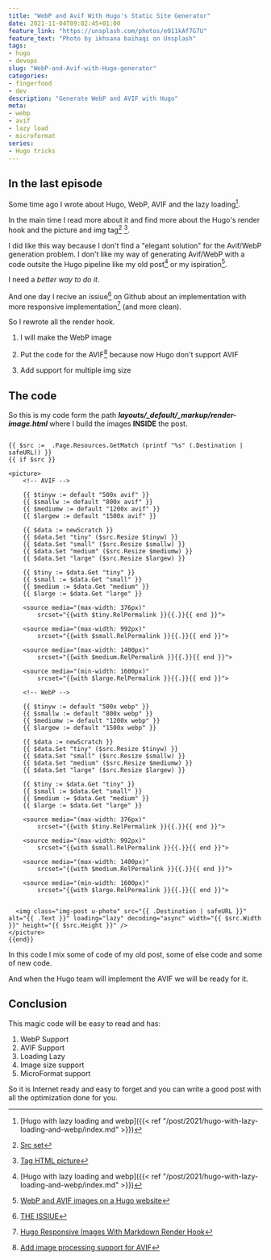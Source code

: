 ```yaml
---
title: "WebP and Avif With Hugo's Static Site Generator"
date: 2021-11-04T09:02:45+01:00
feature_link: "https://unsplash.com/photos/eO11kAf7G7U"
feature_text: "Photo by ikhsana baihaqi on Unsplash"
tags:
- hugo
- devops
slug: "WebP-and-Avif-with-Hugo-generator"
categories:
- fingerfood
- dev
description: "Generate WebP and AVIF with Hugo"
meta:
- webp
- avif
- lazy load
- microformat
series:
- Hugo tricks
---
```


## In the last episode

Some time ago I wrote about Hugo, WebP, AVIF and the lazy loading[^1].
[^1]: [Hugo with lazy loading and webp]({{< ref "/post/2021/hugo-with-lazy-loading-and-webp/index.md" >}})

In the main time I read more about it and find more about the Hugo's render hook and the picture and img tag[^2] [^3].

[^2]: [Src set](https://developer.mozilla.org/en-US/docs/Web/API/HTMLImageElement/srcset)
[^3]: [Tag HTML picture](https://developer.mozilla.org/en-US/docs/Web/HTML/Element/picture)

I did like this way because I don't find a "elegant solution" for the Avif/WebP generation problem.
I don't like my way of generating Avif/WebP with a code outsite the Hugo pipeline like my old post[^1] or my ispiration[^p].
[^p]: [WebP and AVIF images on a Hugo website](https://pawelgrzybek.com/webp-and-avif-images-on-a-hugo-website/)

I need a *better way to do it*.

And one day I recive an issiue[^4] on Github about an implementation with more responsive implementation[^5] (and more clean).
[^4]: [THE ISSIUE](https://github.com/fundor333/fundor333-source/issues/116)
[^5]: [Hugo Responsive Images With Markdown Render Hook](https://www.bennettnotes.com/notes/hugo-responsive-images-with-markdown-render-hook/)

So I rewrote all the render hook.

1. I will make the WebP image

2. Put the code for the AVIF[^pp] because now Hugo don't support AVIF

[^pp]: [Add image processing support for AVIF](https://github.com/gohugoio/hugo/issues/7837)

3. Add support for multiple img size

## The code

So this is my code form the path _**layouts/_default/_markup/render-image.html**_ where I build the images **INSIDE** the post.

```     go-html-template

{{ $src :=  .Page.Resources.GetMatch (printf "%s" (.Destination | safeURL)) }}
{{ if $src }}

<picture>
    <!-- AVIF -->

    {{ $tinyw := default "500x avif" }}
    {{ $smallw := default "800x avif" }}
    {{ $mediumw := default "1200x avif" }}
    {{ $largew := default "1500x avif" }}

    {{ $data := newScratch }}
    {{ $data.Set "tiny" ($src.Resize $tinyw) }}
    {{ $data.Set "small" ($src.Resize $smallw) }}
    {{ $data.Set "medium" ($src.Resize $mediumw) }}
    {{ $data.Set "large" ($src.Resize $largew) }}

    {{ $tiny := $data.Get "tiny" }}
    {{ $small := $data.Get "small" }}
    {{ $medium := $data.Get "medium" }}
    {{ $large := $data.Get "large" }}

    <source media="(max-width: 376px)"
        srcset="{{with $tiny.RelPermalink }}{{.}}{{ end }}">

    <source media="(max-width: 992px)"
        srcset="{{with $small.RelPermalink }}{{.}}{{ end }}">

    <source media="(max-width: 1400px)"
        srcset="{{with $medium.RelPermalink }}{{.}}{{ end }}">

    <source media="(min-width: 1600px)"
        srcset="{{with $large.RelPermalink }}{{.}}{{ end }}">

    <!-- WebP -->

    {{ $tinyw := default "500x webp" }}
    {{ $smallw := default "800x webp" }}
    {{ $mediumw := default "1200x webp" }}
    {{ $largew := default "1500x webp" }}

    {{ $data := newScratch }}
    {{ $data.Set "tiny" ($src.Resize $tinyw) }}
    {{ $data.Set "small" ($src.Resize $smallw) }}
    {{ $data.Set "medium" ($src.Resize $mediumw) }}
    {{ $data.Set "large" ($src.Resize $largew) }}

    {{ $tiny := $data.Get "tiny" }}
    {{ $small := $data.Get "small" }}
    {{ $medium := $data.Get "medium" }}
    {{ $large := $data.Get "large" }}

    <source media="(max-width: 376px)"
        srcset="{{with $tiny.RelPermalink }}{{.}}{{ end }}">

    <source media="(max-width: 992px)"
        srcset="{{with $small.RelPermalink }}{{.}}{{ end }}">

    <source media="(max-width: 1400px)"
        srcset="{{with $medium.RelPermalink }}{{.}}{{ end }}">

    <source media="(min-width: 1600px)"
        srcset="{{with $large.RelPermalink }}{{.}}{{ end }}">


  <img class="img-post u-photo" src="{{ .Destination | safeURL }}" alt="{{ .Text }}" loading="lazy" decoding="async" width="{{ $src.Width }}" height="{{ $src.Height }}" />
</picture>
{{end}}

```

In this code I mix some of code of my old post, some of else code and some of new code.

And when the Hugo team will implement the AVIF we will be ready for it.

## Conclusion

This magic code will be easy to read and has:

1. WebP Support
2. AVIF Support
3. Loading Lazy
4. Image size support
5. MicroFormat support

So it is Internet ready and easy to forget and you can write a good post with all the optimization done for you.
